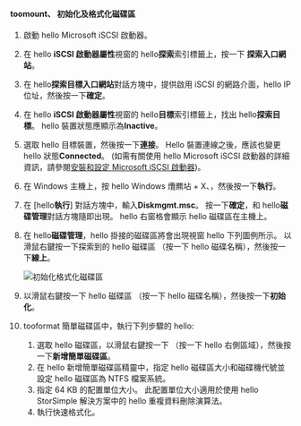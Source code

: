 <!--author=SharS last changed: 9/17/15-->

#### <a name="toomount-initialize-and-format-a-volume"></a>toomount、 初始化及格式化磁碟區
1. 啟動 hello Microsoft iSCSI 啟動器。
2. 在 hello **iSCSI 啟動器屬性**視窗的 hello**探索**索引標籤上，按一下 **探索入口網站**。
3. 在 hello**探索目標入口網站**對話方塊中，提供啟用 iSCSI 的網路介面，hello IP 位址，然後按一下**確定**。 
4. 在 hello **iSCSI 啟動器屬性**視窗的 hello**目標**索引標籤上，找出 hello**探索目標**。 hello 裝置狀態應顯示為**Inactive**。
5. 選取 hello 目標裝置，然後按一下**連接**。 Hello 裝置連線之後，應該也變更 hello 狀態**Connected**。 (如需有關使用 hello Microsoft iSCSI 啟動器的詳細資訊，請參閱[安裝和設定 Microsoft iSCSI 啟動器][1])。
6. 在 Windows 主機上，按 hello Windows 爦羆坫 + X、，然後按一下**執行**。 
7. 在 [hello**執行**] 對話方塊中，輸入**Diskmgmt.msc**。 按一下**確定**，和 hello**磁碟管理**對話方塊隨即出現。 hello 右窗格會顯示 hello 磁碟區在主機上。
8. 在 hello**磁碟管理**，hello 掛接的磁碟區將會出現視窗 hello 下列圖例所示。 以滑鼠右鍵按一下探索到的 hello 磁碟區 （按一下 hello 磁碟名稱），然後按一下**線上**。
   
     ![初始化格式化磁碟區](./media/storsimple-8000-mount-initialize-format-volume/step7initializeformatvolume.png) 
9. 以滑鼠右鍵按一下 hello 磁碟區 （按一下 hello 磁碟名稱），然後按一下**初始化**。
10. tooformat 簡單磁碟區中，執行下列步驟的 hello:
    
    1. 選取 hello 磁碟區，以滑鼠右鍵按一下 （按一下 hello 右側區域），然後按一下**新增簡單磁碟區**。
    2. 在 hello 新增簡單磁碟區精靈中，指定 hello 磁碟區大小和磁碟機代號並設定 hello 磁碟區為 NTFS 檔案系統。
    3. 指定 64 KB 的配置單位大小。 此配置單位大小適用於使用 hello StorSimple 解決方案中的 hello 重複資料刪除演算法。
    4. 執行快速格式化。

<!--Link references-->
[1]: https://technet.microsoft.com/library/ee338480(WS.10).aspx
